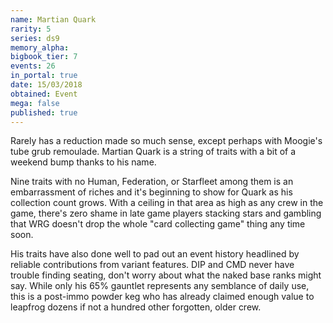 ```yaml
---
name: Martian Quark
rarity: 5
series: ds9
memory_alpha:
bigbook_tier: 7
events: 26
in_portal: true
date: 15/03/2018
obtained: Event
mega: false
published: true
---
```


Rarely has a reduction made so much sense, except perhaps with Moogie's tube grub remoulade. Martian Quark is a string of traits with a bit of a weekend bump thanks to his name.

Nine traits with no Human, Federation, or Starfleet among them is an embarrassment of riches and it's beginning to show for Quark as his collection count grows. With a ceiling in that area as high as any crew in the game, there's zero shame in late game players stacking stars and gambling that WRG doesn't drop the whole "card collecting game" thing any time soon.

His traits have also done well to pad out an event history headlined by reliable contributions from variant features. DIP and CMD never have trouble finding seating, don't worry about what the naked base ranks might say. While only his 65% gauntlet represents any semblance of daily use, this is a post-immo powder keg who has already claimed enough value to leapfrog dozens if not a hundred other forgotten, older crew.

